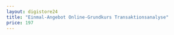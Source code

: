 ```yaml
---
layout: digistore24
title: "Einmal-Angebot Online-Grundkurs Transaktionsanalyse"
price: 197
---
```

